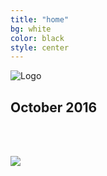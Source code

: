 ```yaml
---
title: "home"
bg: white
color: black
style: center
---
```


![Logo](https://github.com/WCSD6/TheGeeleyBlendedLearningSummit/blob/gh-pages/img/BlendedLearningSummit-02-1.png?raw=true)

## October 2016

<br><br>

<a href="http://www.greeleyschools.org">
   <img src="https://github.com/WCSD6/TheGeeleyBlendedLearningSummit/blob/gh-pages/img/Register.png?raw=true" target="_blank">
</a>

